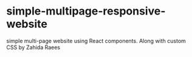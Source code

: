 # simple-multipage-responsive-website
simple multi-page website using React components. Along with custom CSS by Zahida Raees
